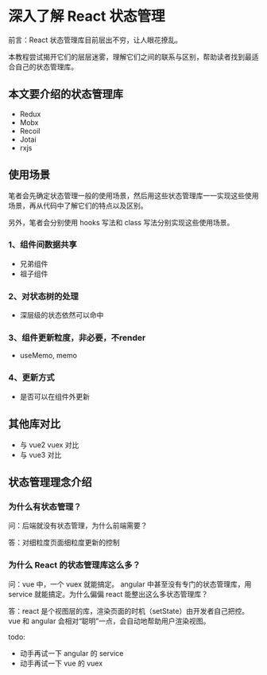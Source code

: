 # 深入了解 React 状态管理

前言：React 状态管理库目前层出不穷，让人眼花撩乱。

本教程尝试揭开它们的层层迷雾，理解它们之间的联系与区别，帮助读者找到最适合自己的状态管理库。

## 本文要介绍的状态管理库

- Redux
- Mobx
- Recoil
- Jotai
- rxjs

## 使用场景

笔者会先确定状态管理一般的使用场景，然后用这些状态管理库一一实现这些使用场景，再从代码中了解它们的特点以及区别。

另外，笔者会分别使用 hooks 写法和 class 写法分别实现这些使用场景。

### 1、组件间数据共享

- 兄弟组件
- 祖子组件

### 2、对状态树的处理

- 深层级的状态依然可以命中

### 3、组件更新粒度，非必要，不render

- useMemo, memo

### 4、更新方式

- 是否可以在组件外更新

## 其他库对比

- 与 vue2 vuex 对比
- 与 vue3 对比

## 状态管理理念介绍

### 为什么有状态管理？

问：后端就没有状态管理，为什么前端需要？

答：对细粒度页面细粒度更新的控制

### 为什么 React 的状态管理库这么多？

问：vue 中，一个 vuex 就能搞定。 angular 中甚至没有专门的状态管理库，用 service 就能搞定。为什么偏偏 react 能整出这么多状态管理库？

答：react 是个视图层的库，渲染页面的时机（setState）由开发者自己把控。vue 和 angular 会相对“聪明”一点，会自动地帮助用户渲染视图。

todo:

- 动手再试一下 angular 的 service
- 动手再试一下 vue 的 vuex
